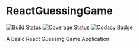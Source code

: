 # ReactGuessingGame
[![Build Status](https://travis-ci.org/BadAlgorithm/ReactGuessingGame.svg?branch=master)](https://travis-ci.org/BadAlgorithm/ReactGuessingGame)
[![Coverage Status](https://coveralls.io/repos/github/BadAlgorithm/ReactGuessingGame/badge.svg?branch=master)](https://coveralls.io/github/BadAlgorithm/ReactGuessingGame?branch=master)
[![Codacy Badge](https://api.codacy.com/project/badge/Grade/5cd8139c769c438ca13ebd4a99246af9)](https://www.codacy.com/app/BadAlgorithm/ReactGuessingGame?utm_source=github.com&amp;utm_medium=referral&amp;utm_content=BadAlgorithm/ReactGuessingGame&amp;utm_campaign=Badge_Grade)

A Basic React Guessing Game Application
